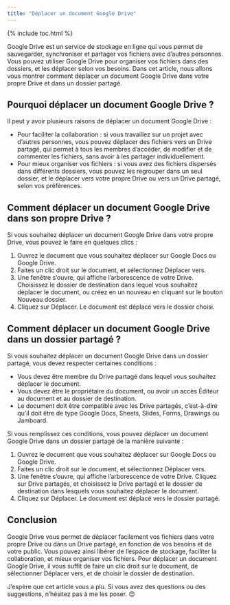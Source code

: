 ```yaml
---
title: "Déplacer un document Google Drive"
---
```

{% include toc.html %}

Google Drive est un service de stockage en ligne qui vous permet de sauvegarder, synchroniser et partager vos fichiers avec d’autres personnes. Vous pouvez utiliser Google Drive pour organiser vos fichiers dans des dossiers, et les déplacer selon vos besoins. Dans cet article, nous allons vous montrer comment déplacer un document Google Drive dans votre propre Drive et dans un dossier partagé.

## Pourquoi déplacer un document Google Drive ?

Il peut y avoir plusieurs raisons de déplacer un document Google Drive :

- Pour faciliter la collaboration : si vous travaillez sur un projet avec d’autres personnes, vous pouvez déplacer des fichiers vers un Drive partagé, qui permet à tous les membres d’accéder, de modifier et de commenter les fichiers, sans avoir à les partager individuellement. 
- Pour mieux organiser vos fichiers : si vous avez des fichiers dispersés dans différents dossiers, vous pouvez les regrouper dans un seul dossier, et le déplacer vers votre propre Drive ou vers un Drive partagé, selon vos préférences.

## Comment déplacer un document Google Drive dans son propre Drive ?

Si vous souhaitez déplacer un document Google Drive dans votre propre Drive, vous pouvez le faire en quelques clics : 
1. Ouvrez le document que vous souhaitez déplacer sur Google Docs ou Google Drive. 
2. Faites un clic droit sur le document, et sélectionnez Déplacer vers. 
3. Une fenêtre s’ouvre, qui affiche l’arborescence de votre Drive. Choisissez le dossier de destination dans lequel vous souhaitez déplacer le document, ou créez en un nouveau en cliquant sur le bouton Nouveau dossier. 
4. Cliquez sur Déplacer. Le document est déplacé vers le dossier choisi. 

## Comment déplacer un document Google Drive dans un dossier partagé ? 

Si vous souhaitez déplacer un document Google Drive dans un dossier partagé, vous devez respecter certaines conditions : 
- Vous devez être membre du Drive partagé dans lequel vous souhaitez déplacer le document. 
- Vous devez être le propriétaire du document, ou avoir un accès Éditeur au document et au dossier de destination. 
- Le document doit être compatible avec les Drive partagés, c’est-à-dire qu’il doit être de type Google Docs, Sheets, Slides, Forms, Drawings ou Jamboard. 

Si vous remplissez ces conditions, vous pouvez déplacer un document Google Drive dans un dossier partagé de la manière suivante : 
1. Ouvrez le document que vous souhaitez déplacer sur Google Docs ou Google Drive. 
2. Faites un clic droit sur le document, et sélectionnez Déplacer vers. 
3. Une fenêtre s’ouvre, qui affiche l’arborescence de votre Drive. Cliquez sur Drive partagés, et choisissez le Drive partagé et le dossier de destination dans lesquels vous souhaitez déplacer le document. 
4. Cliquez sur Déplacer. Le document est déplacé vers le dossier partagé. 

## Conclusion

Google Drive vous permet de déplacer facilement vos fichiers dans votre propre Drive ou dans un Drive partagé, en fonction de vos besoins et de votre public. Vous pouvez ainsi libérer de l’espace de stockage, faciliter la collaboration, et mieux organiser vos fichiers. Pour déplacer un document Google Drive, il vous suffit de faire un clic droit sur le document, de sélectionner Déplacer vers, et de choisir le dossier de destination. 

J’espère que cet article vous a plu. Si vous avez des questions ou des suggestions, n’hésitez pas à me les poser. 😊